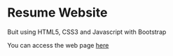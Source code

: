 # Resume Website

Buit using HTML5, CSS3 and Javascript with Bootstrap

You can access the web page [here](sk.tly.sg)
